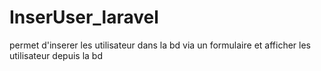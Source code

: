 # InserUser_laravel
permet d'inserer les utilisateur dans la bd via un formulaire et afficher les utilisateur depuis la bd
